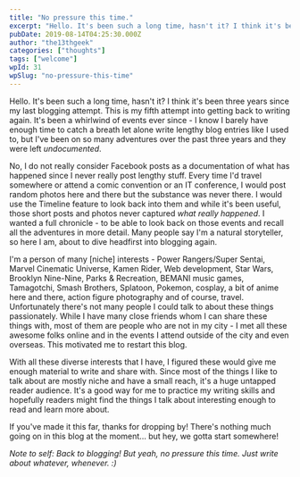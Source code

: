 ```yaml
---
title: "No pressure this time."
excerpt: "Hello. It's been such a long time, hasn't it? I think it's been three years since my last blogging attempt. This is my fifth attempt into getting back to…"
pubDate: 2019-08-14T04:25:30.000Z
author: "the13thgeek"
categories: ["thoughts"]
tags: ["welcome"]
wpId: 31
wpSlug: "no-pressure-this-time"
---
```


Hello. It's been such a long time, hasn't it? I think it's been three years since my last blogging attempt. This is my fifth attempt into getting back to writing again. It's been a whirlwind of events ever since - I know I barely have enough time to catch a breath let alone write lengthy blog entries like I used to, but I've been on so many adventures over the past three years and they were left _undocumented_.

No, I do not really consider Facebook posts as a documentation of what has happened since I never really post lengthy stuff. Every time I'd travel somewhere or attend a comic convention or an IT conference, I would post random photos here and there but the substance was never there. I would use the Timeline feature to look back into them and while it's been useful, those short posts and photos never captured _what really happened_. I wanted a full chronicle - to be able to look back on those events and recall all the adventures in more detail. Many people say I'm a natural storyteller, so here I am, about to dive headfirst into blogging again.

I'm a person of many \[niche\] interests - Power Rangers/Super Sentai, Marvel Cinematic Universe, Kamen Rider, Web development, Star Wars, Brooklyn Nine-Nine, Parks & Recreation, BEMANI music games, Tamagotchi, Smash Brothers, Splatoon, Pokemon, cosplay, a bit of anime here and there, action figure photography and of course, travel. Unfortunately there's not many people I could talk to about these things passionately. While I have many close friends whom I can share these things with, most of them are people who are not in my city - I met all these awesome folks online and in the events I attend outside of the city and even overseas. This motivated me to restart this blog.

With all these diverse interests that I have, I figured these would give me enough material to write and share with. Since most of the things I like to talk about are mostly niche and have a small reach, it's a huge untapped reader audience. It's a good way for me to practice my writing skills and hopefully readers might find the things I talk about interesting enough to read and learn more about.

If you've made it this far, thanks for dropping by! There's nothing much going on in this blog at the moment... but hey, we gotta start somewhere!

_Note to self: Back to blogging! But yeah, no pressure this time. Just write about whatever, whenever. :)_